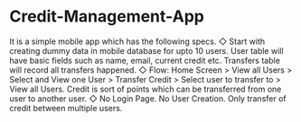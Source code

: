 # Credit-Management-App
It is a simple mobile app which has the following specs. ◇ Start with creating dummy data in mobile database for upto 10 users. User table will have basic fields such as name, email, current credit etc. Transfers table will record all transfers happened. ◇ Flow: Home Screen > View all Users > Select and View one User > Transfer Credit > Select user to transfer to > View all Users. Credit is sort of points which can be transferred from one user to another user. ◇ No Login Page. No User Creation. Only transfer of credit between multiple users.
